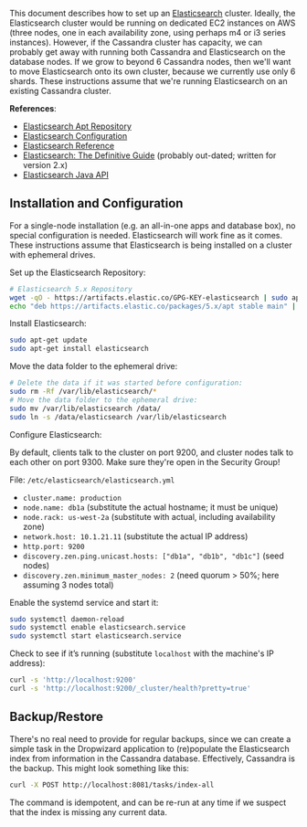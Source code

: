 This document describes how to set up an [Elasticsearch](https://www.elastic.co/products/elasticsearch) cluster. Ideally, the Elasticsearch cluster would be running on dedicated EC2 instances on AWS (three nodes, one in each availability zone, using perhaps m4 or i3 series instances). However, if the Cassandra cluster has capacity, we can probably get away with running both Cassandra and Elasticsearch on the database nodes. If we grow to beyond 6 Cassandra nodes, then we'll want to move Elasticsearch onto its own cluster, because we currently use only 6 shards. These instructions assume that we're running Elasticsearch on an existing Cassandra cluster.

**References**:
* [Elasticsearch Apt Repository](https://www.elastic.co/guide/en/elasticsearch/reference/current/deb.html)
* [Elasticsearch Configuration](https://www.elastic.co/guide/en/elasticsearch/reference/current/important-settings.html)
* [Elasticsearch Reference](https://www.elastic.co/guide/en/elasticsearch/reference/current/index.html)
* [Elasticsearch: The Definitive Guide](https://www.elastic.co/guide/en/elasticsearch/guide/current/index.html) (probably out-dated; written for version 2.x)
* [Elasticsearch Java API](https://www.elastic.co/guide/en/elasticsearch/client/java-api/current/index.html)

## Installation and Configuration

For a single-node installation (e.g. an all-in-one apps and database box), no special configuration is needed. Elasticsearch will work fine as it comes. These instructions assume that Elasticsearch is being installed on a cluster with ephemeral drives.

Set up the Elasticsearch Repository:

```bash
# Elasticsearch 5.x Repository
wget -qO - https://artifacts.elastic.co/GPG-KEY-elasticsearch | sudo apt-key add -
echo "deb https://artifacts.elastic.co/packages/5.x/apt stable main" | sudo tee -a /etc/apt/sources.list.d/elasticsearch.list
```

Install Elasticsearch:

```bash
sudo apt-get update
sudo apt-get install elasticsearch
```

Move the data folder to the ephemeral drive:

```bash
# Delete the data if it was started before configuration:
sudo rm -Rf /var/lib/elasticsearch/*
# Move the data folder to the ephemeral drive:
sudo mv /var/lib/elasticsearch /data/
sudo ln -s /data/elasticsearch /var/lib/elasticsearch
```

Configure Elasticsearch:

By default, clients talk to the cluster on port 9200, and cluster nodes talk to each other on port 9300. Make sure they're open in the Security Group!

File: `/etc/elasticsearch/elasticsearch.yml`
* `cluster.name: production`
* `node.name: db1a` (substitute the actual hostname; it must be unique)
* `node.rack: us-west-2a` (substitute with actual, including availability zone)
* `network.host: 10.1.21.11` (substitute the actual IP address)
* `http.port: 9200`
* `discovery.zen.ping.unicast.hosts: ["db1a", "db1b", "db1c"]` (seed nodes)
* `discovery.zen.minimum_master_nodes: 2` (need quorum > 50%; here assuming 3 nodes total)

Enable the systemd service and start it:

```bash
sudo systemctl daemon-reload
sudo systemctl enable elasticsearch.service
sudo systemctl start elasticsearch.service
```

Check to see if it’s running (substitute `localhost` with the machine's IP address):

```bash
curl -s 'http://localhost:9200'
curl -s 'http://localhost:9200/_cluster/health?pretty=true'
```

## Backup/Restore

There's no real need to provide for regular backups, since we can create a simple task in the Dropwizard application to (re)populate the Elasticsearch index from information in the Cassandra database. Effectively, Cassandra is the backup. This might look something like this:

```bash
curl -X POST http://localhost:8081/tasks/index-all
```

The command is idempotent, and can be re-run at any time if we suspect that the index is missing any current data.
